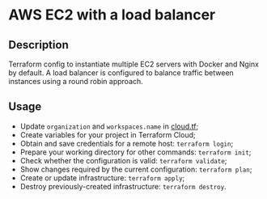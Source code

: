 # AWS EC2 with a load balancer

## Description
Terraform config to instantiate multiple EC2 servers with Docker and Nginx by default.
A load balancer is configured to balance traffic between instances using a round robin approach.

## Usage

- Update `organization` and `workspaces.name` in [cloud.tf](cloud.tf);
- Create variables for your project in Terraform Cloud;
- Obtain and save credentials for a remote host: `terraform login`;
- Prepare your working directory for other commands: `terraform init`;
- Check whether the configuration is valid: `terraform validate`;
- Show changes required by the current configuration: `terraform plan`;
- Create or update infrastructure: `terraform apply`;
- Destroy previously-created infrastructure: `terraform destroy`.
